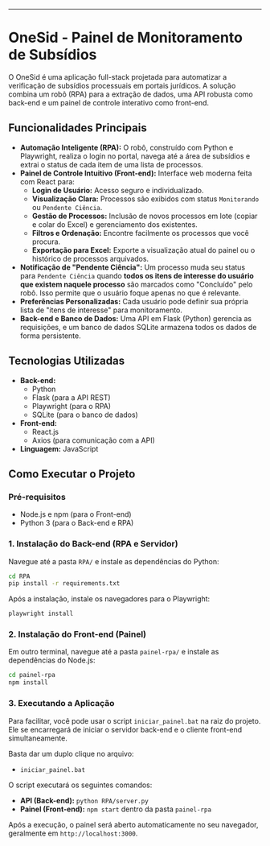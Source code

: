 -----

# OneSid - Painel de Monitoramento de Subsídios

O OneSid é uma aplicação full-stack projetada para automatizar a verificação de subsídios processuais em portais jurídicos. A solução combina um robô (RPA) para a extração de dados, uma API robusta como back-end e um painel de controle interativo como front-end.

## Funcionalidades Principais

  - **Automação Inteligente (RPA):** O robô, construído com Python e Playwright, realiza o login no portal, navega até a área de subsídios e extrai o status de cada item de uma lista de processos.
  - **Painel de Controle Intuitivo (Front-end):** Interface web moderna feita com React para:
      - **Login de Usuário:** Acesso seguro e individualizado.
      - **Visualização Clara:** Processos são exibidos com status `Monitorando` ou `Pendente Ciência`.
      - **Gestão de Processos:** Inclusão de novos processos em lote (copiar e colar do Excel) e gerenciamento dos existentes.
      - **Filtros e Ordenação:** Encontre facilmente os processos que você procura.
      - **Exportação para Excel:** Exporte a visualização atual do painel ou o histórico de processos arquivados.
  - **Notificação de "Pendente Ciência":** Um processo muda seu status para `Pendente Ciência` quando **todos os itens de interesse do usuário que existem naquele processo** são marcados como "Concluído" pelo robô. Isso permite que o usuário foque apenas no que é relevante.
  - **Preferências Personalizadas:** Cada usuário pode definir sua própria lista de "itens de interesse" para monitoramento.
  - **Back-end e Banco de Dados:** Uma API em Flask (Python) gerencia as requisições, e um banco de dados SQLite armazena todos os dados de forma persistente.

## Tecnologias Utilizadas

  - **Back-end:**
      - Python
      - Flask (para a API REST)
      - Playwright (para o RPA)
      - SQLite (para o banco de dados)
  - **Front-end:**
      - React.js
      - Axios (para comunicação com a API)
  - **Linguagem:** JavaScript

## Como Executar o Projeto

### Pré-requisitos

  - Node.js e npm (para o Front-end)
  - Python 3 (para o Back-end e RPA)

### 1\. Instalação do Back-end (RPA e Servidor)

Navegue até a pasta `RPA/` e instale as dependências do Python:

```bash
cd RPA
pip install -r requirements.txt
```

Após a instalação, instale os navegadores para o Playwright:

```bash
playwright install
```

### 2\. Instalação do Front-end (Painel)

Em outro terminal, navegue até a pasta `painel-rpa/` e instale as dependências do Node.js:

```bash
cd painel-rpa
npm install
```

### 3\. Executando a Aplicação

Para facilitar, você pode usar o script `iniciar_painel.bat` na raiz do projeto. Ele se encarregará de iniciar o servidor back-end e o cliente front-end simultaneamente.

Basta dar um duplo clique no arquivo:

  - `iniciar_painel.bat`

O script executará os seguintes comandos:

  - **API (Back-end):** `python RPA/server.py`
  - **Painel (Front-end):** `npm start` dentro da pasta `painel-rpa`

Após a execução, o painel será aberto automaticamente no seu navegador, geralmente em `http://localhost:3000`.
